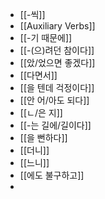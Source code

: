 - [[-씩]]
- [[Auxiliary Verbs]]
- [[-기 때문에]]
- [[-(으)려던 참이다]]
- [[았/었으면 좋겠다]]
- [[다면서]]
- [[을 텐데 걱정이다]]
- [[안 어/아도 되다]]
- [[ㄴ/은 지]]
- [[-는 길에/길이다]]
- [[을 뻔하다]]
- [[더니]]
- [[느니]]
- [[에도 불구하고]]
-